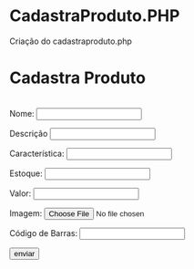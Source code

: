 # CadastraProduto.PHP
Criação do cadastraproduto.php

<?php
// Inclui o arquivo de segurança para administradores //
include('segurancadez.php');

// Inclui o cabeçalho padrão do site //
include('cabecalho.php');

// Conecta ao banco de dados //
include('conn.php');

// Verifica se o formulário foi enviado via POST //
if($_SERVER['REQUEST_METHOD']=='POST'){
    // Captura os dados do formulário //
    $nome = $_POST['nome'];
    $descricao = $_POST['descricao'];
    $caracteristica = $_POST['caracteristica'];  // Note: cuidado com erro de digitação no name no formulário //
    $estoque = $_POST['estoque'];
    $valor = $_POST['valor'];
    $imagem = $_FILES['imagem']['name']; // Nome do arquivo de imagem //
    $barcode = $_POST['barcode'];
    $status = 1; // Produto ativo por padrão //

    // Monta a query para inserir os dados no banco //
    $sql ="INSERT INTO `tb_produtos`(
        `nome_produto`, `descricao_produto`, `caracteristica_produto`, `estoque_produto`, `valor_produto`, 
        `imagem_produto`, `barcode_produto`, `status_produto`) 
        VALUES ('$nome','$descricao', '$caracteristica', '$estoque', '$valor',
        '$imagem', '$barcode', '$status')";

    // Executa a query //
    mysqli_query($link,$sql);

    // Fecha a conexão e redireciona //
    mysqli_close($link);
    header('location: listaprodutos.php');
    exit();
}
?>
<!DOCTYPE html>
<html lang="pt-br">
<head>
    <meta charset="UTF-8">
    <meta name="viewport" content="width=device-width, initial-scale=1.0">
    <link rel="stylesheet" href="cadastra.css">
    <title>Cadastra Produto</title>
</head>
<body>
    <div class="container">
        <h1>Cadastra Produto</h1>
        <br>
        <!-- Formulário de envio de dados do produto -->
        <form action="cadastraproduto.php" method="post" enctype="multipart/form-data">
            <label for="nome">Nome:</label>
            <input type="text" name="nome" id="nome" maxlength="50" required>
            <br>

<label for="descricao">Descrição</label>
            <input type="text" name="descricao" id="descricao" maxlength="150" required>
            <br>

<label for="caracteristica">Característica:</label>
            <input type="text" name="caracteristica" id="caracteristica" maxlength="300" required>
            <br>

<label for="estoque">Estoque:</label>
            <input type="number" name="estoque" id="estoque" required>
            <br>

<label for="valor">Valor:</label>
            <input type="number" name="valor" id="valor" step="0.01" required>
            <br>

<label for="imagem">Imagem:</label>
            <input type="file" name="imagem" id="imagem" required>
            <br>

<label for="barcode">Código de Barras:</label>
            <input type="number" name="barcode" id="barcode" maxlength="13" minlength="13">
            <br>

<input type="submit" value="enviar">
        </form>
    </div>
</body>
</html>
